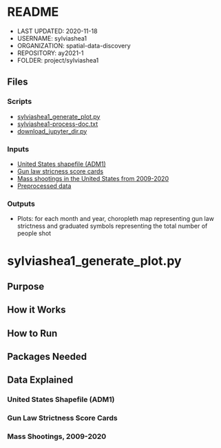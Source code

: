 # README
 - LAST UPDATED: 2020-11-18
 - USERNAME: sylviashea1
 - ORGANIZATION: spatial-data-discovery
 - REPOSITORY: ay2021-1
 - FOLDER: project/sylviashea1

## Files
### Scripts
- [sylviashea1_generate_plot.py](https://github.com/spatial-data-discovery/ay2021-1/tree/master/project/sylviashea1) 
- [sylviashea1-process-doc.txt](https://github.com/spatial-data-discovery/ay2021-1/tree/master/project/sylviashea1)
- [download_jupyter_dir.py](https://github.com/spatial-data-discovery/ay2021-1/tree/master/project/sylviashea1)

### Inputs
- [United States shapefile (ADM1)](https://www2.census.gov/geo/tigerGENZ2018/shp/cb_2018_us_state_500k.zip)
- [Gun law stricness score cards](https://giffords.org/lawcenter/resources/scorecard/#rankings)
- [Mass shootings in the United States from 2009-2020](https://maps.everytownresearch.orgmassshootingsreports/mass-shootings-in-america-2009-2019/)
- [Preprocessed data](https://github.com/spatial-data-discovery/ay2021-1/tree/master/project/sylviashea1)

### Outputs
- Plots: for each month and year, choropleth map representing gun law strictness and graduated symbols representing the total number of people shot 

# sylviashea1_generate_plot.py
## Purpose

## How it Works

## How to Run

## Packages Needed

## Data Explained

### United States Shapefile (ADM1)

### Gun Law Strictness Score Cards

### Mass Shootings, 2009-2020




